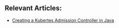 ## Relevant Articles:

- [Creating a Kubertes Admission Controller in Java](https://www.surya.com/java-kubernetes-admission-controller)

